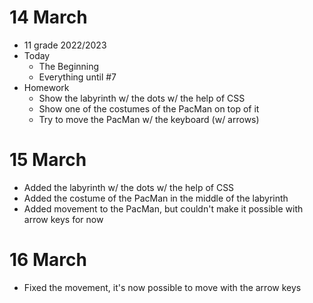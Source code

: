 # 14 March

* 11 grade 2022/2023
* Today
  * The Beginning
  * Everything until #7
* Homework
  * Show the labyrinth w/ the dots w/ the help of CSS
  * Show one of the costumes of the PacMan on top of it
  * Try to move the PacMan w/ the keyboard (w/ arrows)

# 15 March

* Added the labyrinth w/ the dots w/ the help of CSS  
* Added the costume of the PacMan in the middle of the labyrinth
* Added movement to the PacMan, but couldn't make it possible with arrow keys for now

# 16 March

* Fixed the movement, it's now possible to move with the arrow keys